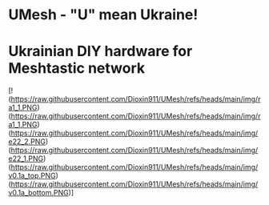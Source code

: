 # UMesh - "U" mean Ukraine!
# Ukrainian DIY hardware for Meshtastic network

[!(https://raw.githubusercontent.com/Dioxin911/UMesh/refs/heads/main/img/ra1_1.PNG) (https://raw.githubusercontent.com/Dioxin911/UMesh/refs/heads/main/img/ra1_1.PNG) 
(https://raw.githubusercontent.com/Dioxin911/UMesh/refs/heads/main/img/e22_2.PNG) (https://raw.githubusercontent.com/Dioxin911/UMesh/refs/heads/main/img/e22_1.PNG)
(https://raw.githubusercontent.com/Dioxin911/UMesh/refs/heads/main/img/v0.1a_top.PNG) (https://raw.githubusercontent.com/Dioxin911/UMesh/refs/heads/main/img/v0.1a_bottom.PNG)]
